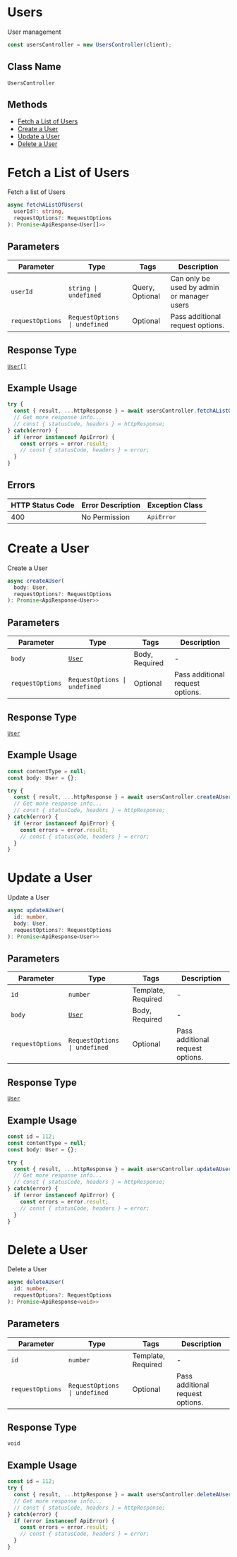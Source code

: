 # Users

User management

```ts
const usersController = new UsersController(client);
```

## Class Name

`UsersController`

## Methods

* [Fetch a List of Users](../../doc/controllers/users.md#fetch-a-list-of-users)
* [Create a User](../../doc/controllers/users.md#create-a-user)
* [Update a User](../../doc/controllers/users.md#update-a-user)
* [Delete a User](../../doc/controllers/users.md#delete-a-user)


# Fetch a List of Users

Fetch a list of Users

```ts
async fetchAListOfUsers(
  userId?: string,
  requestOptions?: RequestOptions
): Promise<ApiResponse<User[]>>
```

## Parameters

| Parameter | Type | Tags | Description |
|  --- | --- | --- | --- |
| `userId` | `string \| undefined` | Query, Optional | Can only be used by admin or manager users |
| `requestOptions` | `RequestOptions \| undefined` | Optional | Pass additional request options. |

## Response Type

[`User[]`](../../doc/models/user.md)

## Example Usage

```ts
try {
  const { result, ...httpResponse } = await usersController.fetchAListOfUsers();
  // Get more response info...
  // const { statusCode, headers } = httpResponse;
} catch(error) {
  if (error instanceof ApiError) {
    const errors = error.result;
    // const { statusCode, headers } = error;
  }
}
```

## Errors

| HTTP Status Code | Error Description | Exception Class |
|  --- | --- | --- |
| 400 | No Permission | `ApiError` |


# Create a User

Create a User

```ts
async createAUser(
  body: User,
  requestOptions?: RequestOptions
): Promise<ApiResponse<User>>
```

## Parameters

| Parameter | Type | Tags | Description |
|  --- | --- | --- | --- |
| `body` | [`User`](../../doc/models/user.md) | Body, Required | - |
| `requestOptions` | `RequestOptions \| undefined` | Optional | Pass additional request options. |

## Response Type

[`User`](../../doc/models/user.md)

## Example Usage

```ts
const contentType = null;
const body: User = {};

try {
  const { result, ...httpResponse } = await usersController.createAUser(body);
  // Get more response info...
  // const { statusCode, headers } = httpResponse;
} catch(error) {
  if (error instanceof ApiError) {
    const errors = error.result;
    // const { statusCode, headers } = error;
  }
}
```


# Update a User

Update a User

```ts
async updateAUser(
  id: number,
  body: User,
  requestOptions?: RequestOptions
): Promise<ApiResponse<User>>
```

## Parameters

| Parameter | Type | Tags | Description |
|  --- | --- | --- | --- |
| `id` | `number` | Template, Required | - |
| `body` | [`User`](../../doc/models/user.md) | Body, Required | - |
| `requestOptions` | `RequestOptions \| undefined` | Optional | Pass additional request options. |

## Response Type

[`User`](../../doc/models/user.md)

## Example Usage

```ts
const id = 112;
const contentType = null;
const body: User = {};

try {
  const { result, ...httpResponse } = await usersController.updateAUser(id, body);
  // Get more response info...
  // const { statusCode, headers } = httpResponse;
} catch(error) {
  if (error instanceof ApiError) {
    const errors = error.result;
    // const { statusCode, headers } = error;
  }
}
```


# Delete a User

Delete a User

```ts
async deleteAUser(
  id: number,
  requestOptions?: RequestOptions
): Promise<ApiResponse<void>>
```

## Parameters

| Parameter | Type | Tags | Description |
|  --- | --- | --- | --- |
| `id` | `number` | Template, Required | - |
| `requestOptions` | `RequestOptions \| undefined` | Optional | Pass additional request options. |

## Response Type

`void`

## Example Usage

```ts
const id = 112;
try {
  const { result, ...httpResponse } = await usersController.deleteAUser(id);
  // Get more response info...
  // const { statusCode, headers } = httpResponse;
} catch(error) {
  if (error instanceof ApiError) {
    const errors = error.result;
    // const { statusCode, headers } = error;
  }
}
```

